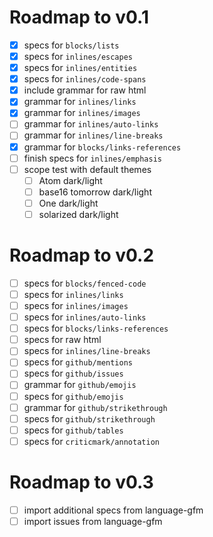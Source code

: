 # Roadmap to v0.1

- [x] specs for `blocks/lists`
- [x] specs for `inlines/escapes`
- [x] specs for `inlines/entities`
- [x] specs for `inlines/code-spans`
- [x] include grammar for raw html
- [x] grammar for `inlines/links`
- [x] grammar for `inlines/images`
- [ ] grammar for `inlines/auto-links`
- [ ] grammar for `inlines/line-breaks`
- [x] grammar for `blocks/links-references`
- [ ] finish specs for `inlines/emphasis`
- [ ] scope test with default themes
  - [ ] Atom dark/light
  - [ ] base16 tomorrow dark/light
  - [ ] One dark/light
  - [ ] solarized dark/light

# Roadmap to v0.2

- [ ] specs for `blocks/fenced-code`
- [ ] specs for `inlines/links`
- [ ] specs for `inlines/images`
- [ ] specs for `inlines/auto-links`
- [ ] specs for `blocks/links-references`
- [ ] specs for raw html
- [ ] specs for `inlines/line-breaks`
- [ ] specs for `github/mentions`
- [ ] specs for `github/issues`
- [ ] grammar for `github/emojis`
- [ ] specs for `github/emojis`
- [ ] grammar for `github/strikethrough`
- [ ] specs for `github/strikethrough`
- [ ] specs for `github/tables`
- [ ] specs for `criticmark/annotation`

# Roadmap to v0.3

- [ ] import additional specs from language-gfm
- [ ] import issues from language-gfm
